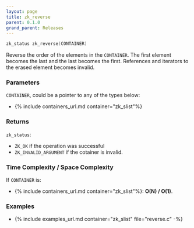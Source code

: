 ```yaml
---
layout: page
title: zk_reverse
parent: 0.1.0
grand_parent: Releases
---
```


``` c
zk_status zk_reverse(CONTAINER)
```

Reverse the order of the elements in the `CONTAINER`. The first element becomes the last and the last becomes the first.
References and iterators to the erased element becomes invalid.

### Parameters

`CONTAINER`, could be a pointer to any of the types below:

- {% include containers_url.md container="zk_slist"%}

### Returns

`zk_status`:

- `ZK_OK` if the operation was successful
- `ZK_INVALID_ARGUMENT` if the cotainer is invalid.

### Time Complexity / Space Complexity

If `CONTAINER` is:

- {% include containers_url.md container="zk_slist"%}: **O(N) / O(1)**.

### Examples

- {% include examples_url.md container="zk_slist" file="reverse.c" -%}
